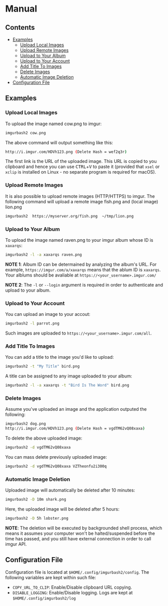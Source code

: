 # Manual

## Contents

* [Examples](#examples)
	* [Upload Local Images](#upload-local-images)
	* [Upload Remote Images](#upload-remote-images)
	* [Upload to Your Album](#upload-to-your-album)
	* [Upload to Your Account](#upload-to-your-account)
	* [Add Title To Images](#add-title-to-images)
	* [Delete Images](#delete-images)
	* [Automatic Image Deletion](#automatic-image-deletion)
* [Configuration File](#configuration-file)

## Examples

### Upload Local Images

To upload the image named cow.png to imgur:
```bash
imgurbash2 cow.png
```
The above command will output something like this:
```bash
http://i.imgur.com/HDVh123.png (Delete Hash = wef2q3r)

```
The first link is the URL of the uploaded image. This URL is copied to you clipboard
and hence you can use <kbd>CTRL</kbd>+<kbd>V</kbd> to paste it (provided that `xsel`
or `xclip` is installed on Linux - no separate program is required for macOS).


### Upload Remote Images

It is also possible to upload remote images (HTTP/HTTPS) to imgur.  The following command
will upload a remote image fish.png and (local image) lion.png
```bash
imgurbash2  https://myserver.org/fish.png  ~/tmp/lion.png
```


### Upload to Your Album

To upload the image named raven.png to your imgur album whose ID is `xaxarqs`:
```bash
imgurbash2 -l -a xaxarqs raven.png
```

**NOTE 1**:  Album ID can be determained by analyzing the album's URL.  For example,
`https://imgur.com/a/xaxarqs` means that the ablum ID is `xaxarqs`.  Your alblums should be
avaliable at `https://<your_username>.imgur.com/`

**NOTE 2**:  The `-l` or `--login` argument is required in order to authenticate and upload to
your album.


### Upload to Your Account

You can upload an image to your accout:
```bash
imgurbash2 -l parrot.png
```

Such images are uploaded to `https://<your_username>.imgur.com/all`.

### Add Title To Images

You can add a title to the image you'd like to upload:
```bash
imgurbash2 -t "My Title" bird.png
```

A title can be assigned to any image uploaded to your album:
```bash
imgurbash2 -l -a xaxarqs -t "Bird Is The Word" bird.png
```


### Delete Images

Assume you've uploaded an image and the application outputed the following:

```bash
imgurbash2 dog.png
http://i.imgur.com/HDVh123.png (Delete Hash = vgdTM62vQ08xaxa)
```

To delete the above uploaded image:
```bash
imgurbash2 -d vgdTM62vQ08xaxa
```

You can mass delete previously uploaded image:
```bash
imgurbash2 -d vgdTM62vQ08xaxa VZTheonfu2i300q
```


### Automatic Image Deletion

Uploaded image will automatically be deleted after 10 minutes:

```bash
imgurbash2 -D 10m shark.png
```

Here, the uploaded image will be deleted after 5 hours:

```bash
imgurbash2 -D 5h lobster.png
```

**NOTE**:  The deletion will be executed by backgrounded shell process,
which means it assumes your computer won't be halted/suspended
before the time has passed, and you still have external connection
in order to call imgur API.



## Configuration File

Configuration file is located at `$HOME/.config/imgurbash2/config`.  The 
following variables are kept within such file:

* `COPY_URL_TO_CLIP`:  Enable/Disable clipboard URL copying.
* `DISABLE_LOGGING`:  Enable/Disable logging.  Logs are kept at `$HOME/.config/imgurbash2/log`
